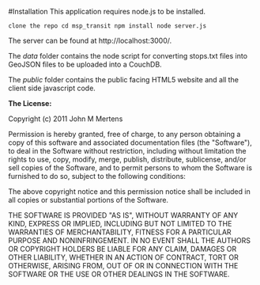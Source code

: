 #Installation
This application requires node.js to be installed.

`clone the repo
cd msp_transit
npm install
node server.js`

The server can be found at http://localhost:3000/.

The *data* folder contains the node script for converting stops.txt files into GeoJSON files to be uploaded into a CouchDB.

The *public* folder contains the public facing HTML5 website and all the client side javascript code.

**The License:**

Copyright (c) 2011 John M Mertens

Permission is hereby granted, free of charge, to any person obtaining a copy of this software and associated documentation files (the "Software"), to deal in the Software without restriction, including without limitation the rights to use, copy, modify, merge, publish, distribute, sublicense, and/or sell copies of the Software, and to permit persons to whom the Software is furnished to do so, subject to the following conditions:

The above copyright notice and this permission notice shall be included in all copies or substantial portions of the Software.

THE SOFTWARE IS PROVIDED "AS IS", WITHOUT WARRANTY OF ANY KIND, EXPRESS OR IMPLIED, INCLUDING BUT NOT LIMITED TO THE WARRANTIES OF MERCHANTABILITY, FITNESS FOR A PARTICULAR PURPOSE AND NONINFRINGEMENT. IN NO EVENT SHALL THE AUTHORS OR COPYRIGHT HOLDERS BE LIABLE FOR ANY CLAIM, DAMAGES OR OTHER LIABILITY, WHETHER IN AN ACTION OF CONTRACT, TORT OR OTHERWISE, ARISING FROM, OUT OF OR IN CONNECTION WITH THE SOFTWARE OR THE USE OR OTHER DEALINGS IN THE SOFTWARE.